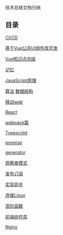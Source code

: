 <!--
 * @Author: DaiLinBo
 * @Date: 2019-08-04 23:50:40
 * @LastEditTime: 2021-09-01 16:03:39
 * @LastEditors: Aiden
 * @Description: 
 -->

技术总结文档归纳
## 目录
  [CI/CD](docs/ci-cd.md)
  
  [基于Vue公共UI组件库开发](docs/vue-library.md)

  [Vue知识点总结](docs/vue.md)

  [记忆](docs/memory.md)

  [JavaScript原理](docs/javascript.md)

  [算法](docs/arithmetic.md)
  [数据结构](docs/data-structure.md)

 [移动web](docs/mobile-web.md)

 [React](docs/react.md)

 [webpack篇](docs/webpack.md)

 [Typescript](docs/typescript.md)

 [promise](docs/promise.md)

 [generator](docs/generator.md)

 [观察者模式](docs/observer.md)

 [发布订阅](docs/publish-subscribe.md)

 [实现异步](docs/asynchronous.md)

 [连接Linux](docs/connect.md)

 [高阶函数](docs/highFun.md)

 [前端组件库](docs/libraries.md)

 [Nginx](docs/nginx.md)
